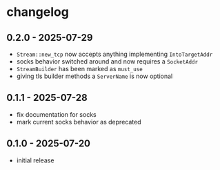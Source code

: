 # changelog

## 0.2.0 - 2025-07-29
- `Stream::new_tcp` now accepts anything implementing `IntoTargetAddr`
- socks behavior switched around and now requires a `SocketAddr`
- `StreamBuilder` has been marked as `must_use`
- giving tls builder methods a `ServerName` is now optional

## 0.1.1 - 2025-07-28
- fix documentation for socks
- mark current socks behavior as deprecated

## 0.1.0 - 2025-07-20
- initial release
